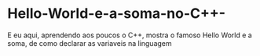 # Hello-World-e-a-soma-no-C++-
E eu aqui, aprendendo aos poucos o C++, mostra o famoso Hello World e a soma, de como declarar as variaveis na linguagem
